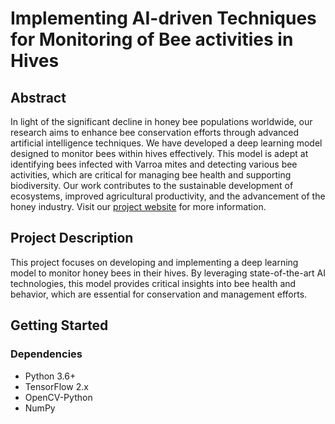 # Implementing AI-driven Techniques for Monitoring of Bee activities in Hives

## Abstract
In light of the significant decline in honey bee populations worldwide, our research aims to enhance bee conservation efforts through advanced artificial intelligence techniques. 
We have developed a deep learning model designed to monitor bees within hives effectively. 
This model is adept at identifying bees infected with Varroa mites and detecting various bee activities, which are critical for managing bee health and supporting biodiversity. 
Our work contributes to the sustainable development of ecosystems, improved agricultural productivity, and the advancement of the honey industry. 
Visit our [project website]([https://github.com/tahmine88/TechBee/blob/main/Bee_classification_f.ipynb](https://sites.google.com/view/tahminedehghanmanshadi/deep-learning/techbee1)) for more information.


## Project Description
This project focuses on developing and implementing a deep learning model to monitor honey bees in their hives. 
By leveraging state-of-the-art AI technologies, this model provides critical insights into bee health and behavior, which are essential for conservation and management efforts.

## Getting Started

### Dependencies
- Python 3.6+
- TensorFlow 2.x
- OpenCV-Python
- NumPy
